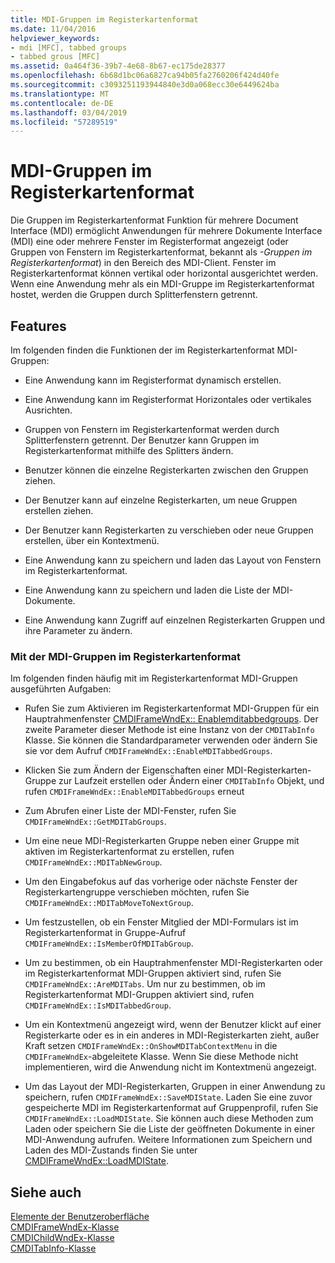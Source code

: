 ```yaml
---
title: MDI-Gruppen im Registerkartenformat
ms.date: 11/04/2016
helpviewer_keywords:
- mdi [MFC], tabbed groups
- tabbed grous [MFC]
ms.assetid: 0a464f36-39b7-4e68-8b67-ec175de28377
ms.openlocfilehash: 6b68d1bc06a6827ca94b05fa2760206f424d40fe
ms.sourcegitcommit: c3093251193944840e3d0a068ecc30e6449624ba
ms.translationtype: MT
ms.contentlocale: de-DE
ms.lasthandoff: 03/04/2019
ms.locfileid: "57289519"
---
```

# <a name="mdi-tabbed-groups"></a>MDI-Gruppen im Registerkartenformat

Die Gruppen im Registerkartenformat Funktion für mehrere Document Interface (MDI) ermöglicht Anwendungen für mehrere Dokumente Interface (MDI) eine oder mehrere Fenster im Registerformat angezeigt (oder Gruppen von Fenstern im Registerkartenformat, bekannt als *-Gruppen im Registerkartenformat*) in den Bereich des MDI-Client. Fenster im Registerkartenformat können vertikal oder horizontal ausgerichtet werden. Wenn eine Anwendung mehr als ein MDI-Gruppe im Registerkartenformat hostet, werden die Gruppen durch Splitterfenstern getrennt.

## <a name="features"></a>Features

Im folgenden finden die Funktionen der im Registerkartenformat MDI-Gruppen:

- Eine Anwendung kann im Registerformat dynamisch erstellen.

- Eine Anwendung kann im Registerformat Horizontales oder vertikales Ausrichten.

- Gruppen von Fenstern im Registerkartenformat werden durch Splitterfenstern getrennt. Der Benutzer kann Gruppen im Registerkartenformat mithilfe des Splitters ändern.

- Benutzer können die einzelne Registerkarten zwischen den Gruppen ziehen.

- Der Benutzer kann auf einzelne Registerkarten, um neue Gruppen erstellen ziehen.

- Der Benutzer kann Registerkarten zu verschieben oder neue Gruppen erstellen, über ein Kontextmenü.

- Eine Anwendung kann zu speichern und laden das Layout von Fenstern im Registerkartenformat.

- Eine Anwendung kann zu speichern und laden die Liste der MDI-Dokumente.

- Eine Anwendung kann Zugriff auf einzelnen Registerkarten Gruppen und ihre Parameter zu ändern.

### <a name="using-mdi-tabbed-groups"></a>Mit der MDI-Gruppen im Registerkartenformat

Im folgenden finden häufig mit im Registerkartenformat MDI-Gruppen ausgeführten Aufgaben:

- Rufen Sie zum Aktivieren im Registerkartenformat MDI-Gruppen für ein Hauptrahmenfenster [CMDIFrameWndEx:: Enablemditabbedgroups](../mfc/reference/cmdiframewndex-class.md#enablemditabbedgroups). Der zweite Parameter dieser Methode ist eine Instanz von der `CMDITabInfo` Klasse. Sie können die Standardparameter verwenden oder ändern Sie sie vor dem Aufruf `CMDIFrameWndEx::EnableMDITabbedGroups`.

- Klicken Sie zum Ändern der Eigenschaften einer MDI-Registerkarten-Gruppe zur Laufzeit erstellen oder Ändern einer `CMDITabInfo` Objekt, und rufen `CMDIFrameWndEx::EnableMDITabbedGroups` erneut

- Zum Abrufen einer Liste der MDI-Fenster, rufen Sie `CMDIFrameWndEx::GetMDITabGroups`.

- Um eine neue MDI-Registerkarten Gruppe neben einer Gruppe mit aktiven im Registerkartenformat zu erstellen, rufen `CMDIFrameWndEx::MDITabNewGroup`.

- Um den Eingabefokus auf das vorherige oder nächste Fenster der Registerkartengruppe verschieben möchten, rufen Sie `CMDIFrameWndEx::MDITabMoveToNextGroup`.

- Um festzustellen, ob ein Fenster Mitglied der MDI-Formulars ist im Registerkartenformat in Gruppe-Aufruf `CMDIFrameWndEx::IsMemberOfMDITabGroup`.

- Um zu bestimmen, ob ein Hauptrahmenfenster MDI-Registerkarten oder im Registerkartenformat MDI-Gruppen aktiviert sind, rufen Sie `CMDIFrameWndEx::AreMDITabs`. Um nur zu bestimmen, ob im Registerkartenformat MDI-Gruppen aktiviert sind, rufen `CMDIFrameWndEx::IsMDITabbedGroup`.

- Um ein Kontextmenü angezeigt wird, wenn der Benutzer klickt auf einer Registerkarte oder es in ein anderes in MDI-Registerkarten zieht, außer Kraft setzen `CMDIFrameWndEx::OnShowMDITabContextMenu` in die `CMDIFrameWndEx`-abgeleitete Klasse. Wenn Sie diese Methode nicht implementieren, wird die Anwendung nicht im Kontextmenü angezeigt.

- Um das Layout der MDI-Registerkarten, Gruppen in einer Anwendung zu speichern, rufen `CMDIFrameWndEx::SaveMDIState`. Laden Sie eine zuvor gespeicherte MDI im Registerkartenformat auf Gruppenprofil, rufen Sie `CMDIFrameWndEx::LoadMDIState`. Sie können auch diese Methoden zum Laden oder speichern Sie die Liste der geöffneten Dokumente in einer MDI-Anwendung aufrufen. Weitere Informationen zum Speichern und Laden des MDI-Zustands finden Sie unter [CMDIFrameWndEx::LoadMDIState](../mfc/reference/cmdiframewndex-class.md#loadmdistate).

## <a name="see-also"></a>Siehe auch

[Elemente der Benutzeroberfläche](../mfc/user-interface-elements-mfc.md)<br/>
[CMDIFrameWndEx-Klasse](../mfc/reference/cmdiframewndex-class.md)<br/>
[CMDIChildWndEx-Klasse](../mfc/reference/cmdichildwndex-class.md)<br/>
[CMDITabInfo-Klasse](../mfc/reference/cmditabinfo-class.md)
